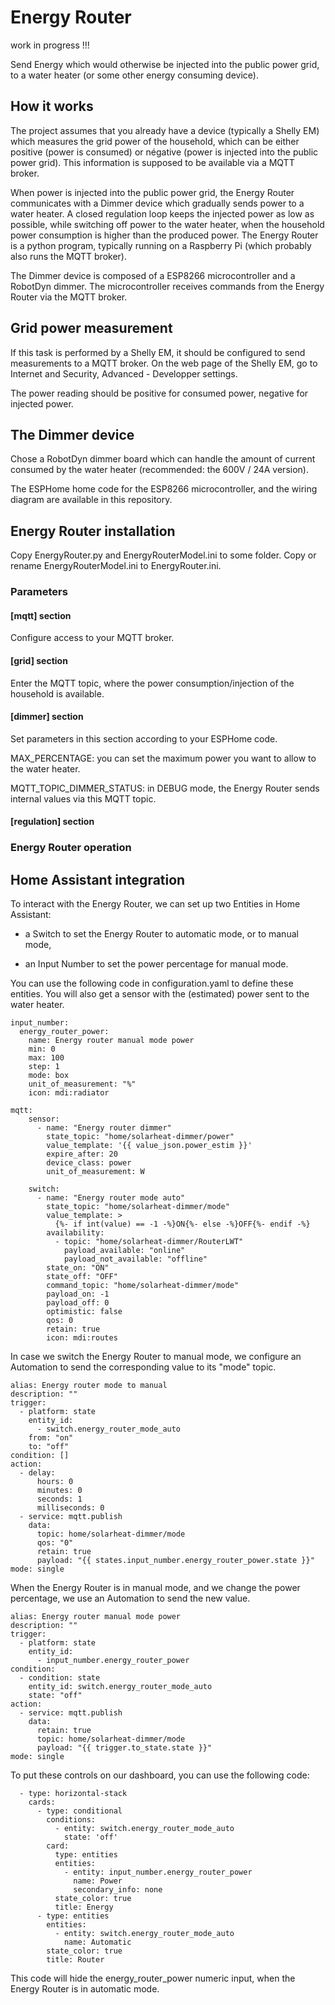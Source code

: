 # Energy Router

work in progress !!!

Send Energy which would otherwise be injected into the public power grid, to a water heater (or some other energy consuming device).

## How it works

The project assumes that you already have a device (typically a Shelly EM) which measures the grid power of the household, which can be either positive (power is consumed) or négative (power is injected into the public power grid). This information is supposed to be available via a MQTT broker.

When power is injected into the public power grid, the Energy Router communicates with a Dimmer device which gradually sends power to a water heater. A closed regulation loop keeps the injected power as low as possible, while switching off power to the water heater, when the household power consumption is higher than the produced power. The Energy Router is a python program, typically running on a Raspberry Pi (which probably also runs the MQTT broker).

The Dimmer device is composed of a ESP8266 microcontroller and a RobotDyn dimmer. The microcontroller receives commands from the Energy Router via the MQTT broker.

## Grid power measurement

If this task is performed by a Shelly EM, it should be configured to send measurements to a MQTT broker. On the web page of the Shelly EM, go to Internet and Security, Advanced - Developper settings.

The power reading should be positive for consumed power, negative for injected power.

## The Dimmer device

Chose a RobotDyn dimmer board which can handle the amount of current consumed by the water heater (recommended: the 600V / 24A version).

The ESPHome home code for the ESP8266 microcontroller, and the wiring diagram are available in this repository.

## Energy Router installation

Copy EnergyRouter.py and EnergyRouterModel.ini to some folder. Copy or rename EnergyRouterModel.ini to EnergyRouter.ini.

### Parameters

#### [mqtt] section

Configure access to your MQTT broker.

#### [grid] section

Enter the MQTT topic, where the power consumption/injection of the household is available.

#### [dimmer] section

Set parameters in this section according to your ESPHome code.

MAX_PERCENTAGE: you can set the maximum power you want to allow to the water heater.

MQTT_TOPIC_DIMMER_STATUS: in DEBUG mode, the Energy Router sends internal values via this MQTT topic.

#### [regulation] section



### Energy Router operation





## Home Assistant integration

To interact with the Energy Router, we can set up two Entities in Home Assistant:

- a Switch to set the Energy Router to automatic mode, or to manual mode,

- an Input Number to set the power percentage for manual mode.

You can use the following code in configuration.yaml to define these entities. You will also get a sensor with the (estimated) power sent to the water heater.

```
input_number:
  energy_router_power:
    name: Energy router manual mode power
    min: 0
    max: 100
    step: 1
    mode: box
    unit_of_measurement: "%"
    icon: mdi:radiator

mqtt:
    sensor:
      - name: "Energy router dimmer"
        state_topic: "home/solarheat-dimmer/power"
        value_template: '{{ value_json.power_estim }}'
        expire_after: 20
        device_class: power
        unit_of_measurement: W

    switch:
      - name: "Energy router mode auto"
        state_topic: "home/solarheat-dimmer/mode"
        value_template: >
          {%- if int(value) == -1 -%}ON{%- else -%}OFF{%- endif -%}
        availability:
          - topic: "home/solarheat-dimmer/RouterLWT"
            payload_available: "online"
            payload_not_available: "offline"
        state_on: "ON"
        state_off: "OFF"
        command_topic: "home/solarheat-dimmer/mode"
        payload_on: -1
        payload_off: 0
        optimistic: false
        qos: 0
        retain: true
        icon: mdi:routes

```

In case we switch the Energy Router to manual mode, we configure an Automation to send the corresponding value to its "mode" topic.

```
alias: Energy router mode to manual
description: ""
trigger:
  - platform: state
    entity_id:
      - switch.energy_router_mode_auto
    from: "on"
    to: "off"
condition: []
action:
  - delay:
      hours: 0
      minutes: 0
      seconds: 1
      milliseconds: 0
  - service: mqtt.publish
    data:
      topic: home/solarheat-dimmer/mode
      qos: "0"
      retain: true
      payload: "{{ states.input_number.energy_router_power.state }}"
mode: single
```

When the Energy Router is in manual mode, and we change the power percentage, we use an Automation to send the new value.

```
alias: Energy router manual mode power
description: ""
trigger:
  - platform: state
    entity_id:
      - input_number.energy_router_power
condition:
  - condition: state
    entity_id: switch.energy_router_mode_auto
    state: "off"
action:
  - service: mqtt.publish
    data:
      retain: true
      topic: home/solarheat-dimmer/mode
      payload: "{{ trigger.to_state.state }}"
mode: single
```

To put these controls on our dashboard, you can use the following code:

```
  - type: horizontal-stack
    cards:
      - type: conditional
        conditions:
          - entity: switch.energy_router_mode_auto
            state: 'off'
        card:
          type: entities
          entities:
            - entity: input_number.energy_router_power
              name: Power
              secondary_info: none
          state_color: true
          title: Energy
      - type: entities
        entities:
          - entity: switch.energy_router_mode_auto
            name: Automatic
        state_color: true
        title: Router
```

This code will hide the energy_router_power numeric input, when the Energy Router is in automatic mode.

